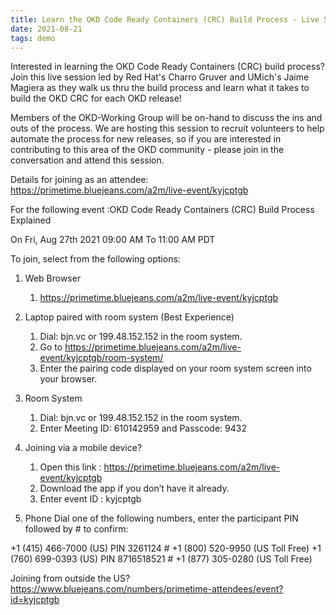 ```yaml
---
title: Learn the OKD Code Ready Containers (CRC) Build Process - Live Session on August 27th
date: 2021-08-21
tags: demo
---
```

Interested in learning the OKD Code Ready Containers (CRC) build process? Join this live session led by Red Hat's Charro Gruver and UMich's Jaime Magiera as they walk us thru the build process and learn what it takes to build the OKD CRC for each OKD release! 

Members of the OKD-Working Group will be on-hand to discuss the ins and outs of the process. We are hosting this session to recruit volunteers to help automate the process for new releases, so if you are interested in contributing to this area of the OKD community - please join in the conversation and attend this session.

Details for joining as an attendee: https://primetime.bluejeans.com/a2m/live-event/kyjcptgb

For  the following event :OKD Code Ready Containers (CRC) Build Process Explained

On Fri, Aug 27th 2021 09:00 AM To 11:00 AM PDT

To join, select from the following options: 

1. Web Browser
   1. https://primetime.bluejeans.com/a2m/live-event/kyjcptgb

2. Laptop paired with room system (Best Experience)
   1. Dial: bjn.vc or 199.48.152.152 in the room system.
   2. Go to https://primetime.bluejeans.com/a2m/live-event/kyjcptgb/room-system/
   3. Enter the pairing code displayed on your room system screen into your browser.

3. Room System
   1. Dial: bjn.vc or 199.48.152.152 in the room system.
   2. Enter Meeting ID: 610142959 and Passcode: 9432

4. Joining via a mobile device?
   1. Open this link : https://primetime.bluejeans.com/a2m/live-event/kyjcptgb 
   2. Download the app if you don’t have it already. 
   3. Enter event ID : kyjcptgb

5. Phone
Dial one of the following numbers, enter the participant PIN followed by # to confirm:

+1 (415) 466-7000 (US)
PIN 3261124 #
 +1 (800) 520-9950 (US Toll Free)
+1 (760) 699-0393 (US)
PIN 8716518521 #
 +1 (877) 305-0280 (US Toll Free)
 
Joining from outside the US? https://www.bluejeans.com/numbers/primetime-attendees/event?id=kyjcptgb
